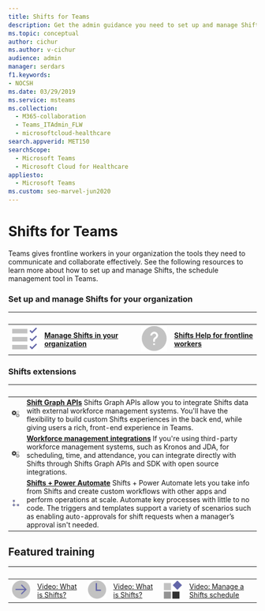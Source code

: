 ```yaml
---
title: Shifts for Teams
description: Get the admin guidance you need to set up and manage Shifts, the schedule management tool, in Teams.
ms.topic: conceptual
author: cichur
ms.author: v-cichur
audience: admin
manager: serdars
f1.keywords:
- NOCSH
ms.date: 03/29/2019
ms.service: msteams
ms.collection: 
  - M365-collaboration
  - Teams_ITAdmin_FLW
  - microsoftcloud-healthcare
search.appverid: MET150
searchScope:
  - Microsoft Teams
  - Microsoft Cloud for Healthcare
appliesto: 
  - Microsoft Teams
ms.custom: seo-marvel-jun2020
---
```


# Shifts for Teams

Teams gives frontline workers in your organization the tools they need to communicate and collaborate effectively. See the following resources to learn more about how to set up and manage Shifts, the schedule management tool in Teams.

### Set up and manage Shifts for your organization

|&nbsp;|&nbsp;|&nbsp;|&nbsp;|
| ------------- | ------------- | ------------- | ------------- |
|![task-checklist-planning-teams.](../media/task-checklist-planning-teams-small.svg) | **[Manage Shifts in your organization](./shifts/manage-the-shifts-app-for-your-organization-in-teams.md)** |![design](../media/Help-small.svg)  | **[Shifts Help for frontline workers](https://support.office.com/article/apps-and-services-cc1fba57-9900-4634-8306-2360a40c665b#PickTab=Specific_apps)** |

### Shifts extensions

|&nbsp;|&nbsp;|
| ------------- | ------------- |
| ![api.](../media/api-small.svg) | **[Shift Graph APIs](/graph/api/resources/shift?view=graph-rest-1.0)** Shifts Graph APIs allow you to integrate Shifts data with external workforce management systems. You'll have the flexibility to build custom Shifts experiences in the back end, while giving users a rich, front-end experience in Teams.             |
| ![api.](../media/api-small.svg) | **[Workforce management integrations](https://github.com/OfficeDev/Microsoft-Teams-Shifts-WFM-Connectors)** If you're using third-party workforce management systems, such as Kronos and JDA, for scheduling, time, and attendance, you can integrate directly with Shifts through Shifts Graph APIs and SDK with open source integrations. |
| ![api.](../media/process-flow-teams-small.svg) | **[Shifts + Power Automate](https://github.com/OfficeDev/Microsoft-Teams-Shifts-Power-Automate-Templates)** Shifts + Power Automate lets you take info from Shifts and create custom workflows with other apps and perform operations at scale. Automate key processes with little to no code. The triggers and templates support a variety of scenarios such as enabling auto-approvals for shift requests when a manager’s approval isn't needed. |

## Featured training

|&nbsp;|&nbsp;|&nbsp;|&nbsp;|&nbsp;|&nbsp;|
| ------------- | ------------- | ------------- | ------------- | ------------- | ------------- |
| ![arrow-right-2-teams.](../media/arrow-right-2-teams-small.svg)  |  [Video: What is Shifts?](https://support.office.com/article/what-is-shifts-f8efe6e4-ddb3-4d23-b81b-bb812296b821) |![clock-teams](../media/clock-teams-small.svg)  |  [Video: What is Shifts?](https://support.office.com/article/create-a-shifts-schedule-2b94ca38-36db-4a1c-8fee-f8f0fec9a984) |![blocks-teams](../media/blocks-teams-small.svg)  |  [Video: Manage a Shifts schedule](https://support.office.com/article/manage-a-shifts-schedule-63acda7b-ea39-441a-b1c6-c404a72e79f7) |